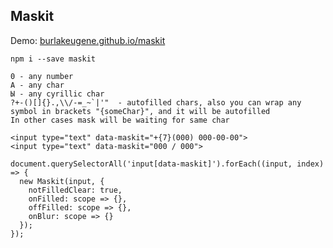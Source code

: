 
## Maskit

Demo:
[burlakeugene.github.io/maskit](https://burlakeugene.github.io/maskit/)
```
npm i --save maskit
```
```
0 - any number
A - any char
Ы - any cyrillic char
?+-()[]{}.,\\/-=_~`|'"  - autofilled chars, also you can wrap any symbol in brackets "{someChar}", and it will be autofilled
In other cases mask will be waiting for same char
```

```
<input type="text" data-maskit="+{7}(000) 000-00-00">
<input type="text" data-maskit="000 / 000">
```

```
document.querySelectorAll('input[data-maskit]').forEach((input, index) => {
  new Maskit(input, {
    notFilledClear: true,
    onFilled: scope => {},
    offFilled: scope => {},
    onBlur: scope => {}
  });
});
```

